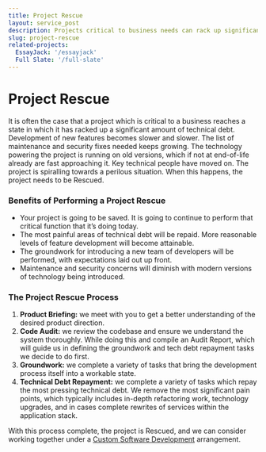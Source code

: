```yaml
---
title: Project Rescue
layout: service_post
description: Projects critical to business needs can rack up significant technical debt. Feature development slows. Maintenance and security fixes pile up. Versions of the technology powering the project have reached end-of-life. Key technical people have moved on. The project is spiralling towards a perilous end. When this happens, the project needs to be Rescued.
slug: project-rescue
related-projects:
  EssayJack: '/essayjack'
  Full Slate: '/full-slate'
---
```

<h1 class="title-case__heading text-center">Project Rescue</h1>

It is often the case that a project which is critical to a business reaches a state in which it has racked up a significant amount of technical debt. Development of new features becomes slower and slower. The list of maintenance and security fixes needed keeps growing. The technology powering the project is running on old versions, which if not at end-of-life already are fast approaching it. Key technical people have moved on. The project is spiralling towards a perilous situation. When this happens, the project needs to be Rescued.

### Benefits of Performing a Project Rescue

* Your project is going to be saved. It is going to continue to perform that critical function that it’s doing today.
* The most painful areas of technical debt will be repaid. More reasonable levels of feature development will become attainable.
* The groundwork for introducing a new team of developers will be performed, with expectations laid out up front.
* Maintenance and security concerns will diminish with modern versions of technology being introduced.

### The Project Rescue Process

1. **Product Briefing:** we meet with you to get a better understanding of the desired product direction.
2. **Code Audit:** we review the codebase and ensure we understand the system thoroughly. While doing this and compile an Audit Report, which will guide us in defining the groundwork and tech debt repayment tasks we decide to do first.
3. **Groundwork:** we complete a variety of tasks that bring the development process itself into a workable state.
4. **Technical Debt Repayment:** we complete a variety of tasks which repay the most pressing technical debt. We remove the most significant pain points, which typically includes in-depth refactoring work, technology upgrades, and in cases complete rewrites of services within the application stack.

With this process complete, the project is Rescued, and we can consider working together under a [Custom Software Development](/services/custom-software-development/) arrangement.
